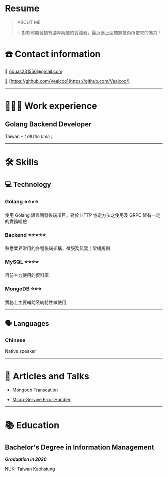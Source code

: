 # Resume

> ABOUT ME
> 
> 
> <aside>
> 💡 對軟體開發抱有濃厚興趣的實踐者，最近迷上區塊鍊技術所帶來的魅力 !
> 
> </aside>
> 

# ☎️ Contact information

📧 oouas231556@gmail.com

🔗 [https://github.com/Vealcoo](https://github.com/Vealcoo/)

---

# **👩🏻‍💻** Work experience

## Golang Backend Developer

Taiwan *– ( all the time )*

---

# 🛠 Skills

## 💻 Technology

### Golang ⭐️⭐️⭐️⭐️

使用 Golang 語言開發後端項目。對於 HTTP 協定方法之使用及 GRPC 皆有一定的實務經驗

### Backend ⭐️⭐️⭐️⭐️⭐️

熟悉業界常用的各種後端架構，微服務及雲上架構規劃

### MySQL ⭐️⭐️⭐️⭐️

目前主力使用的資料庫 

### MongoDB ⭐️⭐️⭐️

實務上主要輔助系統特性做使用

---

## 🗣 Languages

### Chinese

Native speaker

---

# 📜 Articles and Talks

- [Mongodb Transcation](https://marc-huang.notion.site/Mongodb-Transcation-f1089ca6e61d4f7581a8870ed7523e38)

- [Micro-Servive Error Handler](https://marc-huang.notion.site/Error-Handler-bb0659c01fa6463f9c31f3934531e6ec)

---

# 📚 Education

## ****Bachelor's Degree in Information Management****

***Graduation in 2020***

NUK- Taiwan Kaohsiung
